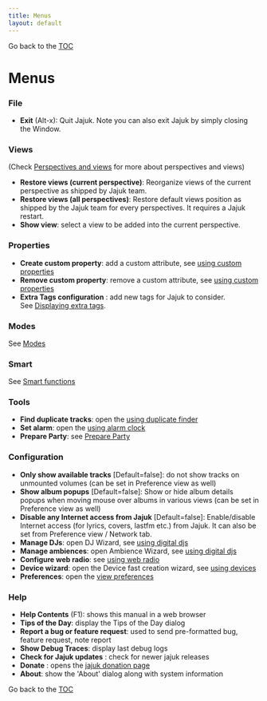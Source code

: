 ```yaml
---
title: Menus
layout: default
---
```

Go back to the [TOC](/manual/main.html)

# Menus

### File
- **Exit** (Alt-x): Quit Jajuk. Note you can also exit Jajuk by simply closing the Window.

### Views
(Check [Perspectives and views](perspectives.html) for more about perspectives and views)

- **Restore views (current perspective)**: Reorganize views of the current perspective as shipped by Jajuk team.
- **Restore views (all perspectives)**: Restore default views position as shipped by the Jajuk team for every perspectives. It requires a Jajuk restart.
- **Show view**: select a view to be added into the current perspective.

### Properties
- **Create custom property**: add a custom attribute, see [using custom properties](tags_and_properties.md.html)
- **Remove custom property**: remove a custom attribute, see [using custom properties](tags_and_properties.md.html)
- **Extra Tags configuration** : add new tags for Jajuk to consider. See [Displaying extra tags](tags_and_properties.md.html).

### Modes
See [Modes](commands.html#modes)

### Smart
See [Smart functions](commands.html#a-namesmartsmart-functions)

### Tools
- **Find duplicate tracks**: open the [using duplicate finder](duplicate_finder.html)
- **Set alarm**: open the [using alarm clock](alarm_clock.html)
- **Prepare Party**: see [Prepare Party](prepare_party.html)

### Configuration
- **Only show available tracks** [Default=false]: do not show tracks on unmounted volumes (can be set in Preference view as well)
- **Show album popups** [Default=false]: Show or hide album details popups when moving mouse over albums in various views (can be set in Preference view as well)
- **Disable any Internet access from Jajuk** [Default=false]: Enable/disable Internet access (for lyrics, covers, lastfm etc.) from Jajuk. It can also be set from Preference view / Network tab.
- **Manage DJs**: open DJ Wizard, see [using digital djs](ddj.html)
- **Manage ambiences**: open Ambience Wizard, see [using digital djs](ddj.html)
- **Configure web radio**: see [using web radio](using_web_radio.html)
- **Device wizard**: open the Device fast creation wizard, see [using devices](devices.html)
- **Preferences**: open the [view preferences](view_preferences.html)

### Help
- **Help Contents** (F1): shows this manual in a web browser
- **Tips of the Day**: display the Tips of the Day dialog
- **Report a bug or feature request**: used to send pre-formatted bug, feature request, note report
- **Show Debug Traces**: display last debug logs
- **Check for Jajuk updates** : check for newer jajuk releases
- **Donate** : opens the [jajuk donation page](/donation.html)
- **About**: show the 'About' dialog along with system information

Go back to the [TOC](/manual/main.html)